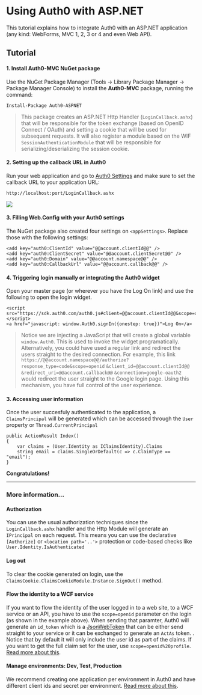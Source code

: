 # Using Auth0 with ASP.NET

This tutorial explains how to integrate Auth0 with an ASP.NET application (any kind: WebForms, MVC 1, 2, 3 or 4 and even Web API).

## Tutorial

#### 1. Install Auth0-MVC NuGet package

Use the NuGet Package Manager (Tools -> Library Package Manager -> Package Manager Console) to install the **Auth0-MVC** package, running the command:

```
Install-Package Auth0-ASPNET
```

> This package creates an ASP.NET Http Handler (`LoginCallback.ashx`) that will be responsible for the token exchange (based on OpenID Connect / OAuth) and setting a cookie that will be used for subsequent requests. It will also register a module based on the WIF `SessionAuthenticationModule` that will be responsible for serializing/deserializing the session cookie.

#### 2. Setting up the callback URL in Auth0

Run your web application and go to [Auth0 Settings](https://app.auth0.com/#/settings) and make sure to set the callback URL to your application URL:

```
http://localhost:port/LoginCallback.ashx
```

![](img/settings-callback-aspnet.png)

#### 3. Filling Web.Config with your Auth0 settings

The NuGet package also created four settings on `<appSettings>`. Replace those with the following settings:

```
<add key="auth0:ClientId" value="@@account.clientId@@" />
<add key="auth0:ClientSecret" value="@@account.clientSecret@@" />
<add key="auth0:Domain" value="@@account.namespace@@" />
<add key="auth0:CallbackUrl" value="@@account.callback@@" />
```

#### 4. Triggering login manually or integrating the Auth0 widget

Open your master page (or wherever you have the Log On link) and use the following to open the login widget.

```
<script src="https://sdk.auth0.com/auth0.js#client=@@account.clientId@@&scope=openid"></script>
<a href="javascript: window.Auth0.signIn({onestep: true})">Log On</a>
```

> Notice we are injecting a JavaScript that will create a global variable `window.Auth0`. This is used to invoke the widget programatically. Alternatively, you could have used a regular link and redirect the users straight to the desired connection. For example, this link `https://@@account.namespace@@/authorize?response_type=code&scope=openid`
`&client_id=@@account.clientId@@`
`&redirect_uri=@@account.callback@@`
`&connection=google-oauth2` would redirect the user straight to the Google login page. Using this mechanism, you have full control of the user experience.

#### 3. Accessing user information

Once the user succesfuly authenticated to the application, a `ClaimsPrincipal` will be generated which can be accessed through the `User` property or `Thread.CurrentPrincipal`

    public ActionResult Index() 
    {
        var claims = (User.Identity as IClaimsIdentity).Claims
        string email = claims.SingleOrDefault(c => c.ClaimType == "email");
    }
    
**Congratulations!**

----

### More information...

#### Authorization

You can use the usual authorization techniques since the `LoginCallback.ashx` handler and the Http Module will generate an `IPrincipal` on each request. This means you can use the declarative `[Authorize]` or `<location path='..'>` protection or code-based checks like `User.Identity.IsAuthenticated`

#### Log out

To clear the cookie generated on login, use the `ClaimsCookie.ClaimsCookieModule.Instance.SignOut()` method.

#### Flow the identity to a WCF service

If you want to flow the identity of the user logged in to a web site, to a WCF service or an API, you have to use the `scope=openid` parameter on the login (as shown in the example above). When sending that paramter, Auth0 will generate an `id_token` which is a [JsonWebToken](http://tools.ietf.org/html/draft-ietf-oauth-json-web-token-06) that can be either send straight to your service or it can be exchanged to generate an `ActAs` token. . Notice that by default it will only include the user id as part of the claims. If you want to get the full claim set for the user, use `scope=openid%20profile`. [Read more about this](/wcf-tutorial).

#### Manage environments: Dev, Test, Production

We recommend creating one application per environment in Auth0 and have different client ids and secret per environment. [Read more about this](azure-tutorial).